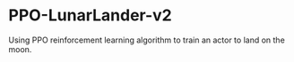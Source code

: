# PPO-LunarLander-v2

Using PPO reinforcement learning algorithm to train an actor to land on the moon.
